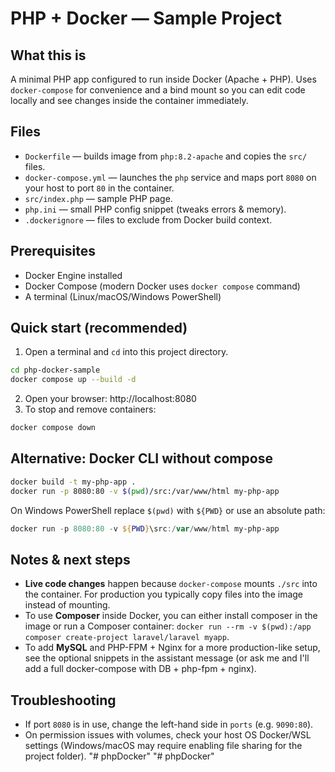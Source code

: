 # PHP + Docker — Sample Project

## What this is
A minimal PHP app configured to run inside Docker (Apache + PHP). Uses `docker-compose` for convenience and a bind mount so you can edit code locally and see changes inside the container immediately.

## Files
- `Dockerfile` — builds image from `php:8.2-apache` and copies the `src/` files.
- `docker-compose.yml` — launches the `php` service and maps port `8080` on your host to port `80` in the container.
- `src/index.php` — sample PHP page.
- `php.ini` — small PHP config snippet (tweaks errors & memory).
- `.dockerignore` — files to exclude from Docker build context.

## Prerequisites
- Docker Engine installed
- Docker Compose (modern Docker uses `docker compose` command)
- A terminal (Linux/macOS/Windows PowerShell)

## Quick start (recommended)
1. Open a terminal and `cd` into this project directory.
```bash
cd php-docker-sample
docker compose up --build -d
```
2. Open your browser: http://localhost:8080
3. To stop and remove containers:
```bash
docker compose down
```

## Alternative: Docker CLI without compose
```bash
docker build -t my-php-app .
docker run -p 8080:80 -v $(pwd)/src:/var/www/html my-php-app
```
On Windows PowerShell replace `$(pwd)` with `${PWD}` or use an absolute path:
```powershell
docker run -p 8080:80 -v ${PWD}\src:/var/www/html my-php-app
```

## Notes & next steps
- **Live code changes** happen because `docker-compose` mounts `./src` into the container. For production you typically copy files into the image instead of mounting.
- To use **Composer** inside Docker, you can either install composer in the image or run a Composer container: `docker run --rm -v $(pwd):/app composer create-project laravel/laravel myapp`.
- To add **MySQL** and PHP-FPM + Nginx for a more production-like setup, see the optional snippets in the assistant message (or ask me and I'll add a full docker-compose with DB + php-fpm + nginx).

## Troubleshooting
- If port `8080` is in use, change the left-hand side in `ports` (e.g. `9090:80`).
- On permission issues with volumes, check your host OS Docker/WSL settings (Windows/macOS may require enabling file sharing for the project folder).
"# phpDocker" 
"# phpDocker" 
